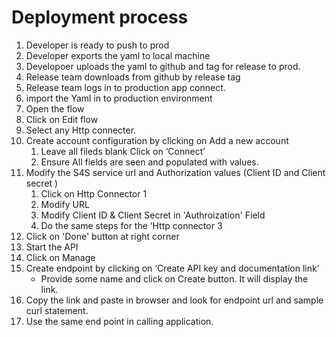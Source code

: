 # Deployment process

1. Developer is ready to push to prod
1. Developer exports the yaml to local machine
1. Developoer uploads the yaml to github and tag for release to prod.
1. Release team downloads from github by release tag 
1. Release team logs in to production app connect.
1. import the Yaml in to production environment
1. Open the flow
1. Click on Edit flow
1. Select any Http connecter.
1. Create account configuration by clicking on Add a new account
   1. Leave all fileds blank Click on ‘Connect’
   1. Ensure All fields are seen and populated with values.
1. Modify the S4S service url and Authorization values (Client ID and Client secret ) 
   1. Click on  Http Connector 1
   1. Modify URL 
   1. Modify Client ID & Client Secret in 'Authroization' Field
   1. Do the same steps for the ‘Http connector 3 
1. Click on 'Done' button at right corner	
1. Start the API
1. Click on Manage
1. Create endpoint by clicking on ‘Create API key and documentation link’
   - Provide some name and click on Create button. It will display the link.
1. Copy the link and paste in browser and look for endpoint url and sample curl statement.
1. Use the same end point in calling application.
